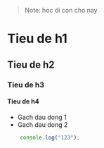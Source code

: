 > Note: hoc di con cho nay

# Tieu de h1
## Tieu de h2
### Tieu de h3
#### Tieu de h4

- Gach dau dong 1
- Gach dau dong 2

```js
    console.log("123");
```